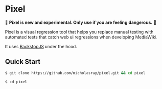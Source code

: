 # Pixel

🚨 **Pixel is new and experimental. Only use if you are feeling dangerous.** 🚨

Pixel is a visual regression tool that helps you replace manual testing with
automated tests that catch web ui regressions when developing MediaWiki.

It uses [BackstopJS](https://github.com/garris/BackstopJS) under the hood.

## Quick Start

```sh
$ git clone https://github.com/nicholasray/pixel.git && cd pixel
```

```sh
$ cd pixel
```
